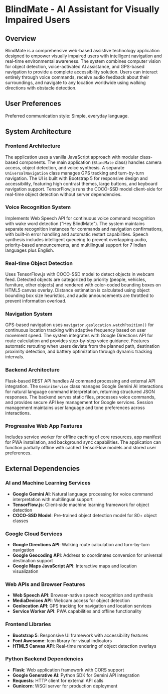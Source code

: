 # BlindMate - AI Assistant for Visually Impaired Users

## Overview

BlindMate is a comprehensive web-based assistive technology application designed to empower visually impaired users with intelligent navigation and real-time environmental awareness. The system combines computer vision for object detection, voice-activated AI assistance, and GPS-based navigation to provide a complete accessibility solution. Users can interact entirely through voice commands, receive audio feedback about their surroundings, and navigate to any location worldwide using walking directions with obstacle detection.

## User Preferences

Preferred communication style: Simple, everyday language.

## System Architecture

### Frontend Architecture
The application uses a vanilla JavaScript approach with modular class-based components. The main application (`BlindMate` class) handles camera access, object detection, and voice synthesis. A separate `UniversalNavigation` class manages GPS tracking and turn-by-turn navigation. The UI is built with Bootstrap 5 for responsive design and accessibility, featuring high contrast themes, large buttons, and keyboard navigation support. TensorFlow.js runs the COCO-SSD model client-side for real-time object detection without server dependencies.

### Voice Recognition System
Implements Web Speech API for continuous voice command recognition with wake word detection ("Hey BlindMate"). The system maintains separate recognition instances for commands and navigation confirmations, with built-in error handling and automatic restart capabilities. Speech synthesis includes intelligent queueing to prevent overlapping audio, priority-based announcements, and multilingual support for 7 Indian languages plus English.

### Real-time Object Detection
Uses TensorFlow.js with COCO-SSD model to detect objects in webcam feed. Detected objects are categorized by priority (people, vehicles, furniture, other objects) and rendered with color-coded bounding boxes on HTML5 canvas overlay. Distance estimation is calculated using object bounding box size heuristics, and audio announcements are throttled to prevent information overload.

### Navigation System
GPS-based navigation uses `navigator.geolocation.watchPosition()` for continuous location tracking with adaptive frequency based on user movement speed. The system integrates with Google Directions API for route calculation and provides step-by-step voice guidance. Features automatic rerouting when users deviate from the planned path, destination proximity detection, and battery optimization through dynamic tracking intervals.

### Backend Architecture
Flask-based REST API handles AI command processing and external API integration. The `GeminiService` class manages Google Gemini AI interactions for natural language command interpretation, returning structured JSON responses. The backend serves static files, processes voice commands, and provides secure API key management for Google services. Session management maintains user language and tone preferences across interactions.

### Progressive Web App Features
Includes service worker for offline caching of core resources, app manifest for PWA installation, and background sync capabilities. The application can function partially offline with cached TensorFlow models and stored user preferences.

## External Dependencies

### AI and Machine Learning Services
- **Google Gemini AI**: Natural language processing for voice command interpretation with multilingual support
- **TensorFlow.js**: Client-side machine learning framework for object detection
- **COCO-SSD Model**: Pre-trained object detection model for 80+ object classes

### Google Cloud Services
- **Google Directions API**: Walking route calculation and turn-by-turn navigation
- **Google Geocoding API**: Address to coordinates conversion for universal destination support
- **Google Maps JavaScript API**: Interactive maps and location visualization

### Web APIs and Browser Features
- **Web Speech API**: Browser-native speech recognition and synthesis
- **MediaDevices API**: Webcam access for object detection
- **Geolocation API**: GPS tracking for navigation and location services
- **Service Worker API**: PWA capabilities and offline functionality

### Frontend Libraries
- **Bootstrap 5**: Responsive UI framework with accessibility features
- **Font Awesome**: Icon library for visual indicators
- **HTML5 Canvas API**: Real-time rendering of object detection overlays

### Python Backend Dependencies
- **Flask**: Web application framework with CORS support
- **Google Generative AI**: Python SDK for Gemini API integration
- **Requests**: HTTP client for external API calls
- **Gunicorn**: WSGI server for production deployment